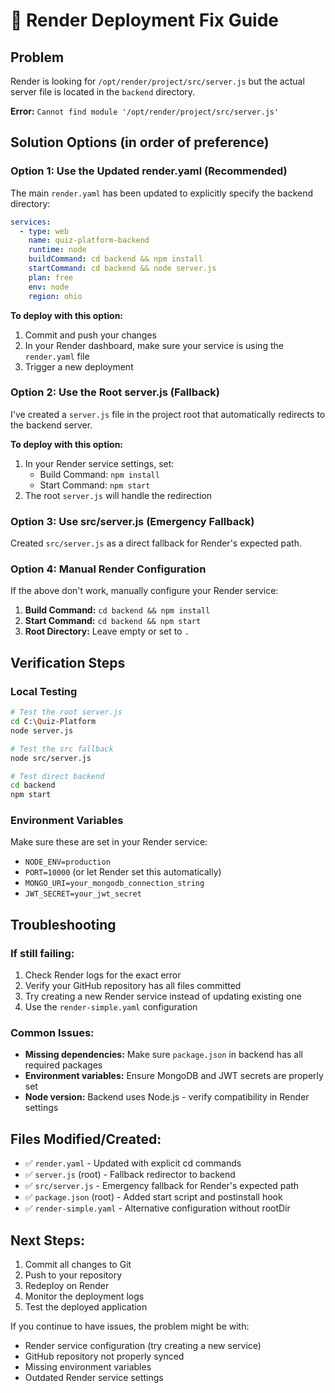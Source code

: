 # 🚀 Render Deployment Fix Guide

## Problem
Render is looking for `/opt/render/project/src/server.js` but the actual server file is located in the `backend` directory.

**Error:** `Cannot find module '/opt/render/project/src/server.js'`

## Solution Options (in order of preference)

### Option 1: Use the Updated render.yaml (Recommended)
The main `render.yaml` has been updated to explicitly specify the backend directory:

```yaml
services:
  - type: web
    name: quiz-platform-backend
    runtime: node
    buildCommand: cd backend && npm install
    startCommand: cd backend && node server.js
    plan: free
    env: node
    region: ohio
```

**To deploy with this option:**
1. Commit and push your changes
2. In your Render dashboard, make sure your service is using the `render.yaml` file
3. Trigger a new deployment

### Option 2: Use the Root server.js (Fallback)
I've created a `server.js` file in the project root that automatically redirects to the backend server.

**To deploy with this option:**
1. In your Render service settings, set:
   - Build Command: `npm install`
   - Start Command: `npm start`
2. The root `server.js` will handle the redirection

### Option 3: Use src/server.js (Emergency Fallback)
Created `src/server.js` as a direct fallback for Render's expected path.

### Option 4: Manual Render Configuration
If the above don't work, manually configure your Render service:

1. **Build Command:** `cd backend && npm install`
2. **Start Command:** `cd backend && npm start`
3. **Root Directory:** Leave empty or set to `.`

## Verification Steps

### Local Testing
```bash
# Test the root server.js
cd C:\Quiz-Platform
node server.js

# Test the src fallback
node src/server.js

# Test direct backend
cd backend
npm start
```

### Environment Variables
Make sure these are set in your Render service:
- `NODE_ENV=production`
- `PORT=10000` (or let Render set this automatically)
- `MONGO_URI=your_mongodb_connection_string`
- `JWT_SECRET=your_jwt_secret`

## Troubleshooting

### If still failing:
1. Check Render logs for the exact error
2. Verify your GitHub repository has all files committed
3. Try creating a new Render service instead of updating existing one
4. Use the `render-simple.yaml` configuration

### Common Issues:
- **Missing dependencies:** Make sure `package.json` in backend has all required packages
- **Environment variables:** Ensure MongoDB and JWT secrets are properly set
- **Node version:** Backend uses Node.js - verify compatibility in Render settings

## Files Modified/Created:
- ✅ `render.yaml` - Updated with explicit cd commands
- ✅ `server.js` (root) - Fallback redirector to backend
- ✅ `src/server.js` - Emergency fallback for Render's expected path
- ✅ `package.json` (root) - Added start script and postinstall hook
- ✅ `render-simple.yaml` - Alternative configuration without rootDir

## Next Steps:
1. Commit all changes to Git
2. Push to your repository
3. Redeploy on Render
4. Monitor the deployment logs
5. Test the deployed application

If you continue to have issues, the problem might be with:
- Render service configuration (try creating a new service)
- GitHub repository not properly synced
- Missing environment variables
- Outdated Render service settings
